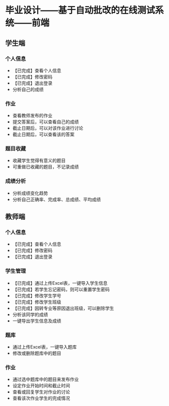 # 毕业设计——基于自动批改的在线测试系统——前端

## 学生端

### 个人信息
- 【已完成】查看个人信息
- 【已完成】修改密码
- 【已完成】退出登录
- 分析自己的成绩
### 作业
- 查看教师发布的作业
- 提交答案后，可以查看自己的成绩
- 截止日期后，可以对该作业进行讨论
- 截止日期后，可以查看该的答案
### 题目收藏
- 收藏学生觉得有意义的题目
- 可重做已收藏的题目，不记录成绩
### 成绩分析
- 分析成绩变化趋势
- 分析自己正确率、完成率、总成绩、平均成绩

## 教师端

### 个人信息
- 【已完成】查看个人信息
- 【已完成】修改密码
- 【已完成】退出登录
### 学生管理
- 【已完成】通过上传Excel表，一键导入学生信息
- 【已完成】若学生忘记密码，则可以重置学生密码
- 【已完成】修改学生学号
- 【已完成】修改学生班级
- 【已完成】因转专业等原因退出班级，可以删除学生
- 分析该同学的成绩
- 一键导出学生信息及成绩
### 题库
- 通过上传Excel表，一键导入题库
- 修改或删除题库中的题目
### 作业
- 通过选中题库中的题目来发布作业
- 设定作业开始时间和截止时间
- 查看或回复学生对作业的讨论
- 查看该次作业学生的完成情况